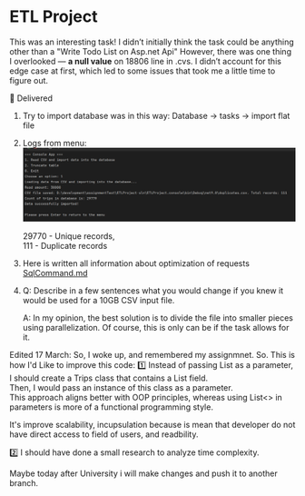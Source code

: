 # ETL Project

This was an interesting task! I didn’t initially think the task could be anything other than a "Write Todo List on Asp.net Api" However, there was one thing I overlooked — **a null value** on 18806 line in .cvs. I didn’t account for this edge case at first, which led to some issues that took me a little time to figure out. 

🚗 Delivered

1. Try to import database was in this way: Database -> tasks -> import flat file

2. Logs from menu: 
![alt text](image.png)

    29770 - Unique records,  
    111 - Duplicate records  

3. Here is written all information about optimization of requests [SqlCommand.md](./SqlCommand.md)

4. Q: Describe in a few sentences what you would change if you knew it would be used for a 10GB CSV input file.  

    A: In my opinion, the best solution is to divide the file into smaller pieces using parallelization. Of course, this is only can be if the task allows for it.

Edited 17 March: So, I woke up, and remembered my assignmnet. So. This is how I'd Like to improve this code:
1️⃣ Instead of passing List<DbTripTransport> as a parameter, I should create a Trips class that contains a List<DbTripTransport> field.  
Then, I would pass an instance of this class as a parameter.  
This approach aligns better with OOP principles, whereas using List<> in parameters is more of a functional programming style.

It's improve scalability, incupsulation because is mean that developer do not have direct access to field of users, and readbility.

2️⃣ I should have done a small research to analyze time complexity.

Maybe today after University i will make changes and push it to another branch.


